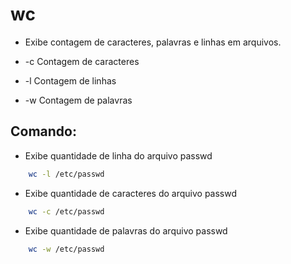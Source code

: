 # wc

* Exibe contagem de caracteres, palavras e linhas em arquivos.

* -c Contagem de caracteres
* -l Contagem de linhas
* -w Contagem de palavras

## Comando:

- Exibe quantidade de linha do arquivo passwd
```bash
    wc -l /etc/passwd
```
- Exibe quantidade de caracteres do arquivo passwd
```bash
    wc -c /etc/passwd
```
- Exibe quantidade de palavras do arquivo passwd
```bash
    wc -w /etc/passwd
```


